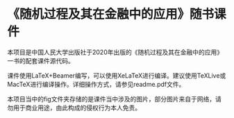 # 《随机过程及其在金融中的应用》随书课件

本项目是中国人民大学出版社于2020年出版的《随机过程及其在金融中的应用》一书的配套课件源代码。

课件使用LaTeX+Beamer编写，可以使用XeLaTeX进行编译。建议使用TeXLive或MacTeX进行编译操作。详细操作方式，请参见readme.pdf文件。

本项目当中的fig文件夹存储的是课件当中涉及的图片，部分图片来自于网络，请勿用于商业用途，由此构成的侵权行为本人免责。
